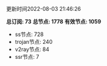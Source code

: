 更新时间2022-08-03 21:46:26

**总订阅: 73**
**总节点: 1778**
**有效节点: 1059**
- ss节点: 728
- trojan节点: 240
- v2ray节点: 84
- ssr节点: 7
